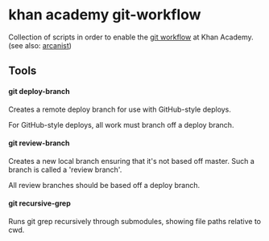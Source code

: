 # khan academy git-workflow

Collection of scripts in order to enable the [git workflow][git-at-ka]
at Khan Academy. (see also: [arcanist])

[git-at-ka]: https://khanacademy.org/r/git-at-ka
[arcanist]:  https://github.com/khan/arcanist

## Tools

#### git deploy-branch
Creates a remote deploy branch for use with GitHub-style deploys.

For GitHub-style deploys, all work must branch off a deploy branch.

#### git review-branch
Creates a new local branch ensuring that it's not based off master.
Such a branch is called a 'review branch'.

All review branches should be based off a deploy branch.

#### git recursive-grep
Runs git grep recursively through submodules, showing file paths
relative to cwd.
